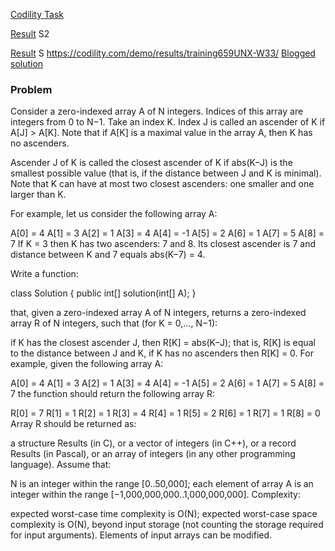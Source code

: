 [Codility Task](https://codility.com/programmers/challenges/pi2012/)

[Result](https://codility.com/demo/results/trainingCS6Z23-32S/) S2

[Result](https://codility.com/demo/results/trainingDJH6FX-8EH/) S
https://codility.com/demo/results/training659UNX-W33/
[Blogged solution](http://blog.codility.com/2012/04/pi-2012-codility-programming.html)

### Problem

Consider a zero-indexed array A of N integers. Indices of this array are integers from 0 to N−1. Take an index K. Index J is called an ascender of K if A[J] > A[K]. Note that if A[K] is a maximal value in the array A, then K has no ascenders.

Ascender J of K is called the closest ascender of K if abs(K−J) is the smallest possible value (that is, if the distance between J and K is minimal). Note that K can have at most two closest ascenders: one smaller and one larger than K.

For example, let us consider the following array A:

  A[0] = 4     A[1]  = 3    A[2]  = 1
  A[3] = 4     A[4]  = -1   A[5]  = 2
  A[6] = 1     A[7]  = 5    A[8]  = 7
If K = 3 then K has two ascenders: 7 and 8. Its closest ascender is 7 and distance between K and 7 equals abs(K−7) = 4.

Write a function:

class Solution { public int[] solution(int[] A); }

that, given a zero-indexed array A of N integers, returns a zero-indexed array R of N integers, such that (for K = 0,..., N−1):

if K has the closest ascender J, then R[K] = abs(K−J); that is, R[K] is equal to the distance between J and K,
if K has no ascenders then R[K] = 0.
For example, given the following array A:

  A[0] = 4     A[1]  = 3    A[2]  = 1
  A[3] = 4     A[4]  = -1   A[5]  = 2
  A[6] = 1     A[7]  = 5    A[8]  = 7
the function should return the following array R:

  R[0] = 7     R[1]  = 1    R[2]  = 1
  R[3] = 4     R[4]  = 1    R[5]  = 2
  R[6] = 1     R[7]  = 1    R[8]  = 0
Array R should be returned as:

a structure Results (in C), or
a vector of integers (in C++), or
a record Results (in Pascal), or
an array of integers (in any other programming language).
Assume that:

N is an integer within the range [0..50,000];
each element of array A is an integer within the range [−1,000,000,000..1,000,000,000].
Complexity:

expected worst-case time complexity is O(N);
expected worst-case space complexity is O(N), beyond input storage (not counting the storage required for input arguments).
Elements of input arrays can be modified.